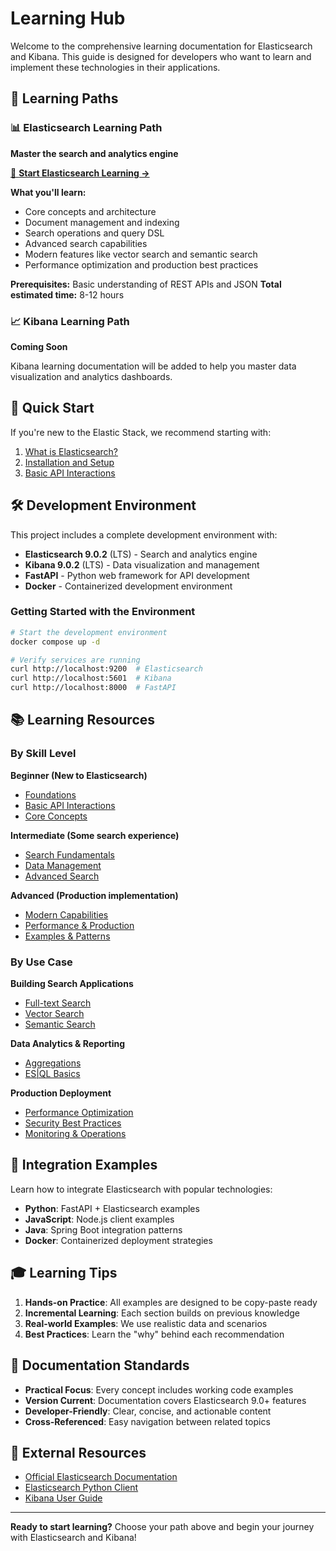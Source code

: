 # Learning Hub

Welcome to the comprehensive learning documentation for Elasticsearch and Kibana. This guide is designed for developers who want to learn and implement these technologies in their applications.

## 🎯 Learning Paths

### 📊 Elasticsearch Learning Path
**Master the search and analytics engine**

[📖 **Start Elasticsearch Learning →**](elasticsearch/README.md)

**What you'll learn:**
- Core concepts and architecture
- Document management and indexing
- Search operations and query DSL
- Advanced search capabilities
- Modern features like vector search and semantic search
- Performance optimization and production best practices

**Prerequisites:** Basic understanding of REST APIs and JSON
**Total estimated time:** 8-12 hours

### 📈 Kibana Learning Path
**Coming Soon**

Kibana learning documentation will be added to help you master data visualization and analytics dashboards.

## 🚀 Quick Start

If you're new to the Elastic Stack, we recommend starting with:

1. [What is Elasticsearch?](elasticsearch/01-foundations/what-is-elasticsearch.md)
2. [Installation and Setup](elasticsearch/01-foundations/installation-setup.md)
3. [Basic API Interactions](elasticsearch/01-foundations/basic-api-interactions.md)

## 🛠️ Development Environment

This project includes a complete development environment with:
- **Elasticsearch 9.0.2** (LTS) - Search and analytics engine
- **Kibana 9.0.2** (LTS) - Data visualization and management
- **FastAPI** - Python web framework for API development
- **Docker** - Containerized development environment

### Getting Started with the Environment

```bash
# Start the development environment
docker compose up -d

# Verify services are running
curl http://localhost:9200  # Elasticsearch
curl http://localhost:5601  # Kibana
curl http://localhost:8000  # FastAPI
```

## 📚 Learning Resources

### By Skill Level

**Beginner (New to Elasticsearch)**
- [Foundations](elasticsearch/01-foundations/README.md)
- [Basic API Interactions](elasticsearch/01-foundations/basic-api-interactions.md)
- [Core Concepts](elasticsearch/01-foundations/core-concepts.md)

**Intermediate (Some search experience)**
- [Search Fundamentals](elasticsearch/03-search-fundamentals/README.md)
- [Data Management](elasticsearch/02-data-management/README.md)
- [Advanced Search](elasticsearch/04-advanced-search/README.md)

**Advanced (Production implementation)**
- [Modern Capabilities](elasticsearch/05-modern-capabilities/README.md)
- [Performance & Production](elasticsearch/06-performance-production/README.md)
- [Examples & Patterns](elasticsearch/examples/README.md)

### By Use Case

**Building Search Applications**
- [Full-text Search](elasticsearch/04-advanced-search/full-text-search.md)
- [Vector Search](elasticsearch/05-modern-capabilities/vector-search.md)
- [Semantic Search](elasticsearch/05-modern-capabilities/semantic-search.md)

**Data Analytics & Reporting**
- [Aggregations](elasticsearch/04-advanced-search/aggregations.md)
- [ES|QL Basics](elasticsearch/05-modern-capabilities/esql-basics.md)

**Production Deployment**
- [Performance Optimization](elasticsearch/06-performance-production/optimization-strategies.md)
- [Security Best Practices](elasticsearch/06-performance-production/security-best-practices.md)
- [Monitoring & Operations](elasticsearch/06-performance-production/monitoring-operations.md)

## 🤝 Integration Examples

Learn how to integrate Elasticsearch with popular technologies:

- **Python**: FastAPI + Elasticsearch examples
- **JavaScript**: Node.js client examples
- **Java**: Spring Boot integration patterns
- **Docker**: Containerized deployment strategies

## 🎓 Learning Tips

1. **Hands-on Practice**: All examples are designed to be copy-paste ready
2. **Incremental Learning**: Each section builds on previous knowledge
3. **Real-world Examples**: We use realistic data and scenarios
4. **Best Practices**: Learn the "why" behind each recommendation

## 📖 Documentation Standards

- **Practical Focus**: Every concept includes working code examples
- **Version Current**: Documentation covers Elasticsearch 9.0+ features
- **Developer-Friendly**: Clear, concise, and actionable content
- **Cross-Referenced**: Easy navigation between related topics

## 🔗 External Resources

- [Official Elasticsearch Documentation](https://www.elastic.co/guide/en/elasticsearch/reference/current/)
- [Elasticsearch Python Client](https://elasticsearch-py.readthedocs.io/)
- [Kibana User Guide](https://www.elastic.co/guide/en/kibana/current/)

---

**Ready to start learning?** Choose your path above and begin your journey with Elasticsearch and Kibana!